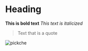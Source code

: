 # Heading
**This is bold text**
*This text is italicized*
> Text that is a quote
  <p>
<img src="https://media-cdn.tripadvisor.com/media/photo-s/15/a4/9b/77/legacy-hotel-at-img-academy.jpg" alt=" pickche">
</p>